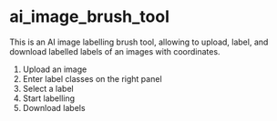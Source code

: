 # ai_image_brush_tool
This is an AI image labelling brush tool, allowing to upload, label, and download labelled labels of an images with coordinates.

1. Upload an image
2. Enter label classes on the right panel
3. Select a label
4. Start labelling
5. Download labels
